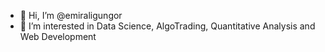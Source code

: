 - 👋 Hi, I’m @emiraligungor
- 👀 I’m interested in Data Science, AlgoTrading, Quantitative Analysis and Web Development
<!---
emiraligungor/emiraligungor is a ✨ special ✨ repository because its `README.md` (this file) appears on your GitHub profile.
You can click the Preview link to take a look at your changes.
--->
